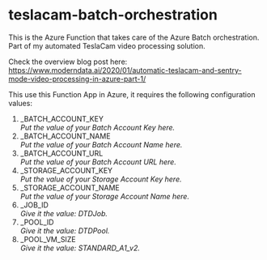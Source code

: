 # teslacam-batch-orchestration
This is the Azure Function that takes care of the Azure Batch orchestration.  
Part of my automated TeslaCam video processing solution.

Check the overview blog post here:  
https://www.moderndata.ai/2020/01/automatic-teslacam-and-sentry-mode-video-processing-in-azure-part-1/

This use this Function App in Azure, it requires the following configuration values:
1. _BATCH_ACCOUNT_KEY   
*Put the value of your Batch Account Key here.*
2. _BATCH_ACCOUNT_NAME  
*Put the value of your Batch Account Name here.*
3. _BATCH_ACCOUNT_URL  
*Put the value of your Batch Account URL here.*
4. _STORAGE_ACCOUNT_KEY  
*Put the value of your Storage Account Key here.*
5. _STORAGE_ACCOUNT_NAME  
*Put the value of your  Storage Account Name here.*
6. _JOB_ID  
*Give it the value: DTDJob.*
7. _POOL_ID  
*Give it the value: DTDPool.*
8. _POOL_VM_SIZE  
*Give it the value: STANDARD_A1_v2.*
